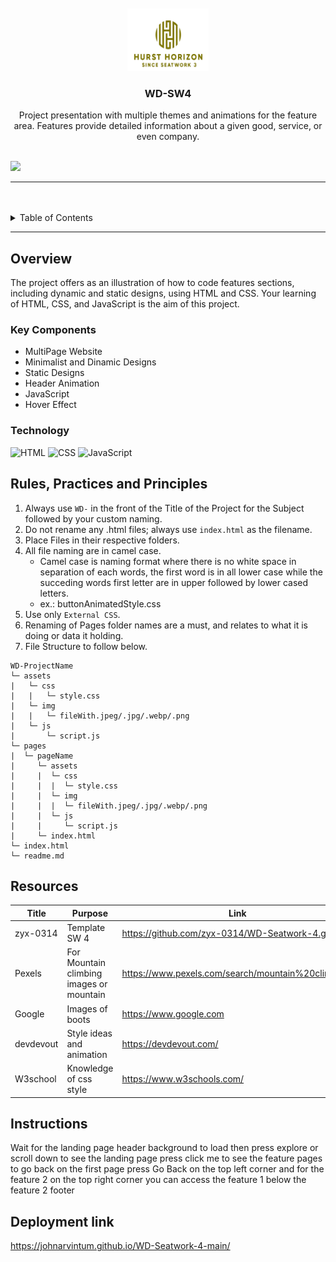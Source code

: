 <a name="readme-top">

<br/>

<br />
<div align="center">
  <a href="https://github.com/DallleHurst/">
  <!-- TODO: If you want to add logo or banner you can add it here -->
    <img src="./assets/img/DD-removebg-preview.png" width="130" height="100">
  </a>
<!-- TODO: Change Title to the name of the title of your Project -->
  <h3 align="center">WD-SW4</h3>
</div>
<!-- TODO: Make a short description -->
<div align="center">
Project presentation with multiple themes and animations for the feature area. Features provide detailed information about a given good, service, or even company.
</div>
</div>

<br />

<!-- TODO: Change the zyx-0314 into your github username  -->
<!-- TODO: Change the WD-Template-Project into the same name of your folder -->
![](https://visit-counter.vercel.app/counter.png?page=DallleHurst/WD-SW4)

---

<br />
<br />

<!-- TODO: If you want to add more layers for your readme -->
<details>
  <summary>Table of Contents</summary>
  <ol>
    <li>
      <a href="#overview">Overview</a>
      <ol>
        <li>
          <a href="#key-components">Key Components</a>
        </li>
        <li>
          <a href="#technology">Technology</a>
        </li>
      </ol>
    </li>
    <li>
      <a href="#rule,-practices-and-principles">Rules, Practices and Principles</a>
    </li>
    <li>
      <a href="#resources">Resources</a>
    </li>
  </ol>
</details>

---

## Overview

<!-- TODO: To be changed -->
<!-- The following are just sample -->
The project offers as an illustration of how to code features sections, including dynamic and static designs, using HTML and CSS. Your learning of HTML, CSS, and JavaScript is the aim of this project.

### Key Components
<!-- TODO: List of Key Components -->
<!-- The following are just sample -->
- MultiPage Website
- Minimalist and Dinamic Designs
- Static Designs
- Header Animation
- JavaScript
- Hover Effect

### Technology
<!-- TODO: List of Technology Used -->
![HTML](https://img.shields.io/badge/HTML-E34F26?style=for-the-badge&logo=html5&logoColor=white)
![CSS](https://img.shields.io/badge/CSS-1572B6?style=for-the-badge&logo=css3&logoColor=white)
![JavaScript](https://img.shields.io/badge/JavaScript-F7DF1E?style=for-the-badge&logo=javascript&logoColor=white)

## Rules, Practices and Principles
1. Always use `WD-` in the front of the Title of the Project for the Subject followed by your custom naming.
2. Do not rename any .html files; always use `index.html` as the filename.
3. Place Files in their respective folders.
4. All file naming are in camel case.
   - Camel case is naming format where there is no white space in separation of each words, the first word is in all lower case while the succeding words first letter are in upper followed by lower cased letters.
   - ex.: buttonAnimatedStyle.css
5. Use only `External CSS`.
6. Renaming of Pages folder names are a must, and relates to what it is doing or data it holding.
7. File Structure to follow below.

```
WD-ProjectName
└─ assets
|   └─ css
|   |   └─ style.css
|   └─ img
|   |   └─ fileWith.jpeg/.jpg/.webp/.png
|   └─ js
|       └─ script.js
└─ pages
|  └─ pageName
|     └─ assets
|     |  └─ css
|     |  |  └─ style.css
|     |  └─ img
|     |  |  └─ fileWith.jpeg/.jpg/.webp/.png
|     |  └─ js
|     |     └─ script.js
|     └─ index.html
└─ index.html
└─ readme.md
```

## Resources

<!-- TODO: Add References -->
| Title | Purpose | Link |
|-|-|-|
| zyx-0314  | Template SW 4 | https://github.com/zyx-0314/WD-Seatwork-4.git |
| Pexels | For Mountain climbing images or mountain | https://www.pexels.com/search/mountain%20climbing/ |
| Google   | Images of boots | https://www.google.com |
| devdevout | Style ideas and animation | https://devdevout.com/ |
| W3school | Knowledge of css style | https://www.w3schools.com/ |

## Instructions

Wait for the landing page header background to load then press explore or scroll down to see the landing page press click me to see the feature pages to go back on the first page press Go Back on the top left corner and for the feature 2 on the top right corner you can access the feature 1 below the feature 2 footer

## Deployment link
https://johnarvintum.github.io/WD-Seatwork-4-main/